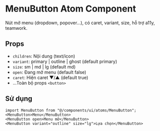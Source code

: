 # MenuButton Atom Component

Nút mở menu (dropdown, popover...), có caret, variant, size, hỗ trợ a11y, teamwork.

## Props

- `children`: Nội dung (text/icon)
- `variant`: primary | outline | ghost (default primary)
- `size`: sm | md | lg (default md)
- `open`: Đang mở menu (default false)
- `caret`: Hiện caret ▼/▲ (default true)
- ...Toàn bộ props `<button>`

## Sử dụng

```tsx
import MenuButton from "@/components/ui/atoms/MenuButton";
<MenuButton>Menu</MenuButton>
<MenuButton open>Menu mở</MenuButton>
<MenuButton variant="outline" size="lg">Lựa chọn</MenuButton>
